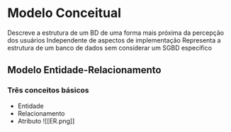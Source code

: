 # Modelo Conceitual
Descreve a estrutura de um BD de uma forma mais próxima da percepção dos usuários
Independente de aspectos de implementação
	Representa a estrutura de um banco de dados sem considerar um SGBD específico
## Modelo Entidade-Relacionamento
### Três conceitos básicos
- Entidade
- Relacionamento
- Atributo
![[ER.png]]